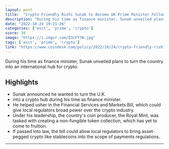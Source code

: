 ```yaml
---
layout: post
title:  "Crypto-Friendly Rishi Sunak to Become UK Prime Minister Following Truss Exit"
description: "During his time as finance minister, Sunak unveiled plans to turn the country into an international hub for crypto."
date: "2022-10-24 19:21:26"
categories: ['exit', 'prime', 'crypto']
score: 30
image: "https://i.imgur.com/Q3zFY7W.jpg"
tags: ['exit', 'prime', 'crypto']
link: "https://www.coindesk.com/policy/2022/10/24/crypto-friendly-rishi-sunak-to-become-uk-prime-minister-following-truss-exit/?utm_medium=referral&amp;utm_source=rss&amp;utm_campaign=headlines"
---
```


During his time as finance minister, Sunak unveiled plans to turn the country into an international hub for crypto.

## Highlights

- Sunak announced he wanted to turn the U.K.
- into a crypto hub during his time as finance minister.
- He helped usher in the Financial Services and Markets Bill, which could give local regulators broad power over the crypto industry.
- Under his leadership, the country's coin producer, the Royal Mint, was tasked with creating a non-fungible token collection, which has yet to come to fruition.
- If passed into law, the bill could allow local regulators to bring asset-pegged crypto like stablecoins into the scope of payments regulations.

---
